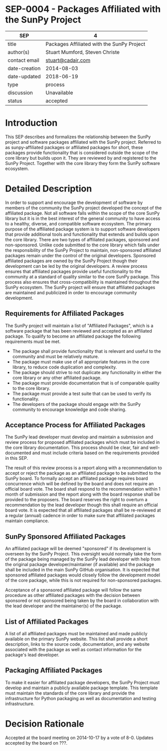 # SEP-0004 - Packages Affiliated with the SunPy Project

| SEP           | 4                                          |
|---------------|--------------------------------------------|
| title         | Packages Affiliated with the SunPy Project |
| author(s)     | Stuart Mumford, Steven Christe             |
| contact email | stuart@cadair.com                          |
| date-creation | 2014-08-03                                 |
| date-updated  | 2018-06-19                                 |
| type          | process                                    |
| discussion    | Unavailable                                |
| status        | accepted                                   |

# Introduction
This SEP describes and formalizes the relationship between the SunPy project 
and software packages affiliated with the SunPy project. Referred to as 
sunpy-affiliated packages or affiliated packages for short, these packages 
provide functionality that is considered outside the scope of the core library 
but builds upon it. They are reviewed by and registered to the SunPy Project. 
Together with the core library they form the SunPy software ecosystem.


# Detailed Description
In order to support and encourage the development of software by members of 
the community the SunPy project developed the concept of the affiliated 
package. Not all software falls within the scope of the core SunPy library 
but it is in the best interest of the general community to have access to a 
healthy, diverse, and compatible software ecosystem. The primary purpose of 
the affiliated package system is to support software developers that provide 
additional tools and functionality that extends and builds upon the core 
library. There are two types of affiliated packages, sponsored and 
non-sponsored. Unlike code submitted to the core library which falls 
under the responsibility of the SunPy Project to maintain, non-sponsored 
affiliated packages remain under the control of the original developers. 
Sponsored affiliated packages are owned by the SunPy Project though their 
development can be led by the original developers. A review process ensures 
that affiliated packages provide useful functionality to the community at a 
standard of quality similar to the core SunPy package. This process also 
ensures that cross-compatibility is maintained throughout the SunPy ecosystem. 
The SunPy project will ensure that affiliated packages are maintained and 
publicized in order to encourage community development.


## Requirements for Affiliated Packages
The SunPy project will maintain a list of "Affiliated Packages", which is a 
software package that has been reviewed and accepted as an affiliated package. 
To qualify to become an affiliated package the following requirements must be 
met.

* The package shall provide functionality that is relevant and useful to the 
community and must be relatively mature.
* The package must make use of all appropriate features in the core library, 
to reduce code duplication and complexity.
* The package should strive to not duplicate any functionality in either the 
core library or any other affiliated package.
* The package must provide documentation that is of comparable quality to the 
core library.
* The package must provide a test suite that can be used to verify its 
functionality.
* The developers of the package should engage with the SunPy community to 
encourage knowledge and code sharing.


## Acceptance Process for Affiliated Packages
The SunPy lead developer must develop and maintain a submission and review 
process for proposed affiliated packages which must be included in the core 
library documentation. This process should be clear, fair and well-documented 
and must include criteria based on the requirements provided in this SEP.

The result of this review process is a report along with a recommendation to 
accept or reject the package as an affiliated package to be submitted to the 
SunPy board. To formally accept an affiliated package requires board 
concurrence which will be defined by the board and does not require an 
official board vote. The board shall respond to the recommendation within 
1 month of submission and the report along with the board response shall 
be provided to the proposers. The board reserves the right to overturn a 
recommendation by the lead developer though this shall require an official 
board vote. It is expected that all affiliated packages shall be re-reviewed 
at a regular (annual) cadence in order to make sure that affiliated packages 
maintain compliance.

## SunPy Sponsored Affiliated Packages
An affiliated package will be deemed "sponsored" if its development is 
overseen by the SunPy Project. This oversight would normally take the form of 
the package being managed by the SunPy lead developer with help from the 
original package developer/maintainer (if available) and the package shall 
be included in the main SunPy GitHub organisation. It is expected that 
sponsored affiliated packages would closely follow the development model 
of the core package, while this is not required for non-sponsored packages.

Acceptance of a sponsored affiliated package will follow the same procedure as 
other affiliated packages with the decision between sponsored or not sponsored 
being taken by the board in collaboration with the lead developer and the 
maintainer(s) of the package.

## List of Affiliated Packages
A list of all affiliated packages must be maintained and made publicly 
available on the primary SunPy website. This list shall provide a short 
description, links to the source code, documentation, and any website 
associated with the package as well as contact information for the package's 
lead developer.

## Packaging Affiliated Packages
To make it easier for affiliated package developers, the SunPy Project must 
develop and maintain a publicly available package template. This template must 
maintain the standards of the core library and provide the infrastructure for 
Python packaging as well as documentation and testing infrastructure.

# Decision Rationale
Accepted at the board meeting on 2014-10-17 by a vote of 8-0. Updates accepted 
by the board on ???.

